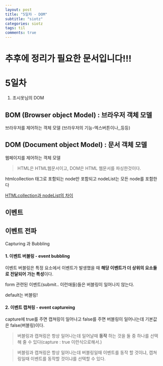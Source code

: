 ```yaml
---
layout: post
title: "5일차 - DOM"
subtitle: "siotz"
categories: siotz
tags: til
comments: true
---
```


# 추후에 정리가 필요한 문서입니다!!!

# 5일차

1. 조시옷님의 DOM

## BOM (Browser object Model) : 브라우저 객체 모델

브라우저를 제어하는 객체 모델 (브라우저의 기능-엑스버튼이나,,등등)

## DOM (Document object Model) : 문서 객체 모델

웹페이지를 제어하는 객체 모델

> HTML은 HTML웹문서이고, DOM은 HTML 웹문서를 파싱한것이다.

htmlcollection 태그로 포함되는 node만 포함되고
nodeList는 모든 node를 포함한다

[HTMLcollection과 nodeList의 차이](http://www.code.i-harness.com/ko-kr/q/f0879e)

## 이벤트

## 이벤트 전파

Capturing 과 Bubbling

#### 1. 이벤트 버블링 - event bubbling

이벤트 버블링은 특정 요소에서 이벤트가 발생했을 때 **해당 이벤트가 더 상위의 요소들로 전달되어 가는 특성**이다.

form 관련된 이벤트(submit.. 이런애들)들은 버블링이 일어나지 않는다.

default는 버블링!

#### 2. 이벤트 캡쳐링 - event captureing

capture에 true를 주면 캡쳐링이 일어나고
false를 주면 버블링이 일어나는데
기본값은 false(버블링)이다.

> 버블링과 캡쳐링은 항상 일어나는데 일어날때 **동작** 하는 것을 둘 중 하나를 선택해 줄 수 있다(capture : true 이런식으로해서.)

> 버블링과 캡쳐링은 항상 일어나는데 버블링일때 이벤트를 동작 할 것이냐, 캡쳐링일때 이벤트를 동작할 것이냐를 선택할 수 있다.
